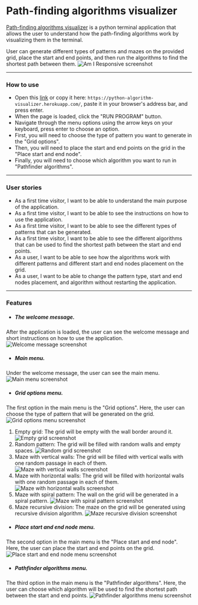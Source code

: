 # Path-finding algorithms visualizer
[Path-finding algorithms visualizer](https://python-algorithm-visualizer.herokuapp.com/) is a python terminal application that allows the user to understand how the path-finding algorithms work by visualizing them in the terminal.

User can generate different types of patterns and mazes on the provided grid, place the start and end points, and then run the algorithms to find the shortest path between them.
![Am I Responsive screenshot](assets/documentation/am-i-responsive.png)

---

### How to use    

- Open this [link](https://python-algorithm-visualizer.herokuapp.com/) or copy it here: `https://python-algorithm-visualizer.herokuapp.com/`, paste it in your browser's address bar, and press enter.
- When the page is loaded, click the "RUN PROGRAM" button.
- Navigate through the menu options using the arrow keys on your keyboard, press enter to choose an option.
- First, you will need to choose the type of pattern you want to generate in the "Grid options".
- Then, you will need to place the start and end points on the grid in the "Place start and end node".
- Finally, you will need to choose which algorithm you want to run in "Pathfinder algorithms".

---

### User stories

- As a first time visitor, I want to be able to understand the main purpose of the application.
- As a first time visitor, I want to be able to see the instructions on how to use the application.
- As a first time visitor, I want to be able to see the different types of patterns that can be generated.
- As a first time visitor, I want to be able to see the different algorithms that can be used to find the shortest path between the start and end points.
- As a user, I want to be able to see how the algorithms work with different patterns and different start and end nodes placement on the grid.
- As a user, I want to be able to change the pattern type, start and end nodes placement, and algorithm without restarting the application.

---

### Features
- ##### The welcome message.
After the application is loaded, the user can see the welcome message and short instructions on how to use the application.
![Welcome message screenshot](assets/documentation/startup-screen.png)
- ##### Main menu.
Under the welcome message, the user can see the main menu.
![Main menu screenshot](assets/documentation/main-menu.png)
- ##### Grid options menu.
The first option in the main menu is the "Grid options". Here, the user can choose the type of pattern that will be generated on the grid.
![Grid options menu screenshot](assets/documentation/grid-menu.png)

1. Empty grid: The grid will be empty with the wall border around it.
![Empty grid screenshot](assets/documentation/empty-grid.png)
2. Random pattern: The grid will be filled with random walls and empty spaces.
![Random grid screenshot](assets/documentation/random-pattern.png)
3. Maze with vertical walls: The grid will be filled with vertical walls with one random passage in each of them.
![Maze with vertical walls screenshot](assets/documentation/vertical-maze.png)
4. Maze with horizontal walls: The grid will be filled with horizontal walls with one random passage in each of them.
![Maze with horizontal walls screenshot](assets/documentation/horizontal-maze.png)
5. Maze with spiral pattern: The wall on the grid will be generated in a spiral pattern.
![Maze with spiral pattern screenshot](assets/documentation/spiral-maze.png)
6. Maze recursive division: The maze on the grid will be generated using recursive division algorithm.
![Maze recursive division screenshot](assets/documentation/recursive-maze.png)
- ##### Place start and end node menu.
The second option in the main menu is the "Place start and end node". Here, the user can place the start and end points on the grid.
![Place start and end node menu screenshot](assets/documentation/start-end-menu.png)
- ##### Pathfinder algorithms menu.
The third option in the main menu is the "Pathfinder algorithms". Here, the user can choose which algorithm will be used to find the shortest path between the start and end points.
![Pathfinder algorithms menu screenshot](assets/documentation/pathfinder-menu.png)
